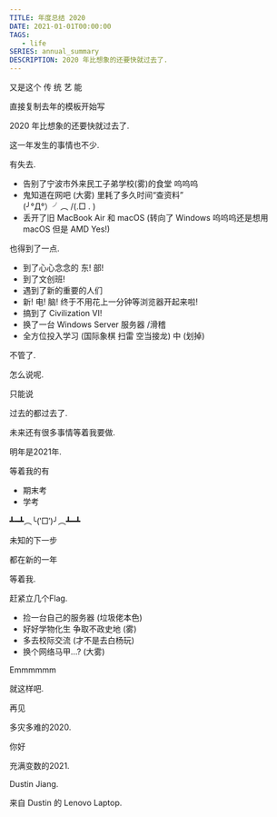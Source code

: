 ```yaml
---
TITLE: 年度总结 2020
DATE: 2021-01-01T00:00:00
TAGS: 
   - life
SERIES: annual_summary
DESCRIPTION: 2020 年比想象的还要快就过去了.
---
```

又是这个 传  统  艺  能

直接复制去年的模板开始写

2020 年比想象的还要快就过去了.

这一年发生的事情也不少.

有失去.

- 告别了宁波市外来民工子弟学校(雾)的食堂 呜呜呜
- 鬼知道在网吧 (大雾) 里耗了多久时间“查资料”\
   (╯°Д°）╯︵ /(.□ . \)
- 丢开了旧 MacBook Air 和 macOS (转向了 Windows 呜呜呜还是想用 macOS 但是 AMD Yes!)

也得到了一点.

- 到了心心念念的 东! 部!
- 到了文创班!
- 遇到了新的重要的人们
- 新! 电! 脑! 终于不用花上一分钟等浏览器开起来啦!
- 搞到了 Civilization VI! 
- 换了一台 Windows Server 服务器 /滑稽
- 全方位投入学习 (国际象棋 扫雷 空当接龙) 中 (划掉)

不管了.

怎么说呢.

只能说

过去的都过去了.

未来还有很多事情等着我要做.

明年是2021年.

等着我的有

- 期末考
- 学考

┻━┻︵╰(‵□′)╯︵┻━┻

未知的下一步

都在新的一年

等着我.

赶紧立几个Flag.

- 捡一台自己的服务器 (垃圾佬本色)
- 好好学物化生 争取不政史地 (雾)
- 多去校际交流 (才不是去白杨玩)
- 换个网络马甲…? (大雾)

Emmmmmm

就这样吧.

再见

多灾多难的2020.

你好

充满变数的2021.

Dustin Jiang.

来自 Dustin 的 Lenovo Laptop.
